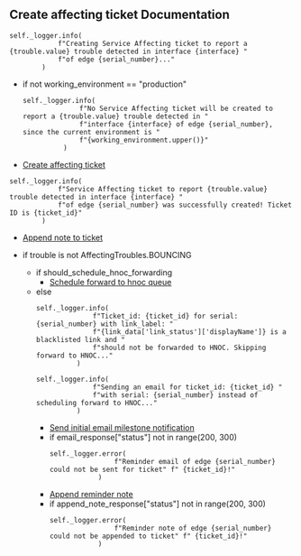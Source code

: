 ## Create affecting ticket Documentation

```
self._logger.info(
            f"Creating Service Affecting ticket to report a {trouble.value} trouble detected in interface {interface} "
            f"of edge {serial_number}..."
        )
```

* if not working_environment == "production"
  ```
  self._logger.info(
                f"No Service Affecting ticket will be created to report a {trouble.value} trouble detected in "
                f"interface {interface} of edge {serial_number}, since the current environment is "
                f"{working_environment.upper()}"
            )
  ```

* [Create affecting ticket](../repositories/bruin_repository/create_affecting_ticket.md)

```
self._logger.info(
            f"Service Affecting ticket to report {trouble.value} trouble detected in interface {interface} "
            f"of edge {serial_number} was successfully created! Ticket ID is {ticket_id}"
        )
```

* [Append note to ticket](../repositories/bruin_repository/append_note_to_ticket.md)

* if trouble is not AffectingTroubles.BOUNCING
    * if should_schedule_hnoc_forwarding
      * [Schedule forward to hnoc queue](_schedule_forward_to_hnoc_queue.md)
    * else
      ```
      self._logger.info(
                    f"Ticket_id: {ticket_id} for serial: {serial_number} with link_label: "
                    f"{link_data['link_status']['displayName']} is a blacklisted link and "
                    f"should not be forwarded to HNOC. Skipping forward to HNOC..."
                )

      self._logger.info(
                    f"Sending an email for ticket_id: {ticket_id} "
                    f"with serial: {serial_number} instead of scheduling forward to HNOC..."
                )
      ```
      * [Send initial email milestone notification](../repositories/bruin_repository/send_initial_email_milestone_notification.md)
      * if email_response["status"] not in range(200, 300)
        ```
        self._logger.error(
                        f"Reminder email of edge {serial_number} could not be sent for ticket" f" {ticket_id}!"
                    )
        ```
      * [Append reminder note](_append_reminder_note.md)
      * if append_note_response["status"] not in range(200, 300)
        ```
        self._logger.error(
                        f"Reminder note of edge {serial_number} could not be appended to ticket" f" {ticket_id}!"
                    )
        ```